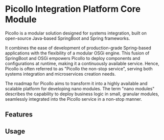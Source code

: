 # Picollo Integration Platform Core Module

Picollo is a modular solution designed for systems integration, built on open-source Java-based SpringBoot and Spring frameworks.

It combines the ease of development of production-grade Spring-based applications with the flexibility of a modular OSGi engine. This fusion of SpringBoot and OSGi empowers Picollo to deploy components and configurations at runtime, making it a continuously available service. Hence, Picollo is often referred to as "Picollo the non-stop service", serving both systems integration and microservices creation needs.

The roadmap for Picollo aims to transform it into a highly available and scalable platform for developing nano modules. The term "nano modules" describes the capability to deploy business logic in small, granular modules, seamlessly integrated into the Picollo service in a non-stop manner.


## Features

## Usage